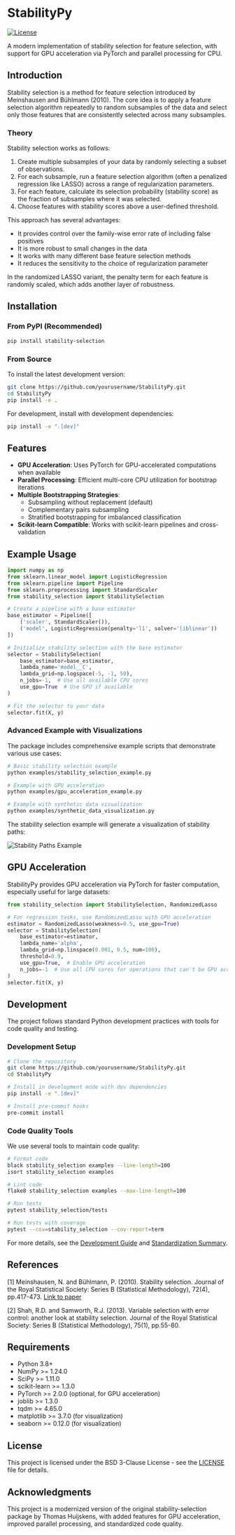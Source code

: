 # StabilityPy

[![License](https://img.shields.io/badge/License-BSD%203--Clause-blue.svg)](LICENSE)

A modern implementation of stability selection for feature selection, with support for GPU acceleration via PyTorch and parallel processing for CPU.

## Introduction

Stability selection is a method for feature selection introduced by Meinshausen and Bühlmann (2010). The core idea is to apply a feature selection algorithm repeatedly to random subsamples of the data and select only those features that are consistently selected across many subsamples.

### Theory

Stability selection works as follows:

1. Create multiple subsamples of your data by randomly selecting a subset of observations.
2. For each subsample, run a feature selection algorithm (often a penalized regression like LASSO) across a range of regularization parameters.
3. For each feature, calculate its selection probability (stability score) as the fraction of subsamples where it was selected.
4. Choose features with stability scores above a user-defined threshold.

This approach has several advantages:
- It provides control over the family-wise error rate of including false positives
- It is more robust to small changes in the data
- It works with many different base feature selection methods
- It reduces the sensitivity to the choice of regularization parameter

In the randomized LASSO variant, the penalty term for each feature is randomly scaled, which adds another layer of robustness.

## Installation

### From PyPI (Recommended)

```bash
pip install stability-selection
```

### From Source

To install the latest development version:

```bash
git clone https://github.com/yourusername/StabilityPy.git
cd StabilityPy
pip install -e .
```

For development, install with development dependencies:

```bash
pip install -e ".[dev]"
```

## Features

- **GPU Acceleration**: Uses PyTorch for GPU-accelerated computations when available
- **Parallel Processing**: Efficient multi-core CPU utilization for bootstrap iterations
- **Multiple Bootstrapping Strategies**:
  - Subsampling without replacement (default)
  - Complementary pairs subsampling
  - Stratified bootstrapping for imbalanced classification
- **Scikit-learn Compatible**: Works with scikit-learn pipelines and cross-validation

## Example Usage

```python
import numpy as np
from sklearn.linear_model import LogisticRegression
from sklearn.pipeline import Pipeline
from sklearn.preprocessing import StandardScaler
from stability_selection import StabilitySelection

# Create a pipeline with a base estimator
base_estimator = Pipeline([
    ('scaler', StandardScaler()),
    ('model', LogisticRegression(penalty='l1', solver='liblinear'))
])

# Initialize stability selection with the base estimator
selector = StabilitySelection(
    base_estimator=base_estimator,
    lambda_name='model__C',
    lambda_grid=np.logspace(-5, -1, 50),
    n_jobs=-1,  # Use all available CPU cores
    use_gpu=True  # Use GPU if available
)

# Fit the selector to your data
selector.fit(X, y)
```

### Advanced Example with Visualizations

The package includes comprehensive example scripts that demonstrate various use cases:

```bash
# Basic stability selection example
python examples/stability_selection_example.py

# Example with GPU acceleration
python examples/gpu_acceleration_example.py

# Example with synthetic data visualization
python examples/synthetic_data_visualization.py
```

The stability selection example will generate a visualization of stability paths:

![Stability Paths Example](stability_path.png)

## GPU Acceleration

StabilityPy provides GPU acceleration via PyTorch for faster computation, especially useful for large datasets:

```python
from stability_selection import StabilitySelection, RandomizedLasso

# For regression tasks, use RandomizedLasso with GPU acceleration
estimator = RandomizedLasso(weakness=0.5, use_gpu=True)
selector = StabilitySelection(
    base_estimator=estimator,
    lambda_name='alpha',
    lambda_grid=np.linspace(0.001, 0.5, num=100),
    threshold=0.9,
    use_gpu=True,  # Enable GPU acceleration
    n_jobs=-1  # Use all CPU cores for operations that can't be GPU accelerated
)
selector.fit(X, y)
```

## Development

The project follows standard Python development practices with tools for code quality and testing.

### Development Setup

```bash
# Clone the repository
git clone https://github.com/yourusername/StabilityPy.git
cd StabilityPy

# Install in development mode with dev dependencies
pip install -e ".[dev]"

# Install pre-commit hooks
pre-commit install
```

### Code Quality Tools

We use several tools to maintain code quality:

```bash
# Format code
black stability_selection examples --line-length=100
isort stability_selection examples

# Lint code
flake8 stability_selection examples --max-line-length=100

# Run tests
pytest stability_selection/tests

# Run tests with coverage
pytest --cov=stability_selection --cov-report=term
```

For more details, see the [Development Guide](DEVELOPMENT.md) and [Standardization Summary](STANDARDIZATION.md).

## References

[1] Meinshausen, N. and Bühlmann, P. (2010). Stability selection. Journal of the Royal Statistical Society: Series B (Statistical Methodology), 72(4), pp.417-473. [Link to paper](https://arxiv.org/pdf/0809.2932)

[2] Shah, R.D. and Samworth, R.J. (2013). Variable selection with error control: another look at stability selection. Journal of the Royal Statistical Society: Series B (Statistical Methodology), 75(1), pp.55-80.

## Requirements

- Python 3.8+
- NumPy >= 1.24.0
- SciPy >= 1.11.0
- scikit-learn >= 1.3.0
- PyTorch >= 2.0.0 (optional, for GPU acceleration)
- joblib >= 1.3.0
- tqdm >= 4.65.0
- matplotlib >= 3.7.0 (for visualization)
- seaborn >= 0.12.0 (for visualization)

## License

This project is licensed under the BSD 3-Clause License - see the [LICENSE](LICENSE) file for details.

## Acknowledgments

This project is a modernized version of the original stability-selection package by Thomas Huijskens, with added features for GPU acceleration, improved parallel processing, and standardized code quality.
